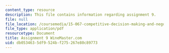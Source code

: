 ```yaml
---
content_type: resource
description: This file contains information regarding assignment 9.
file: null
file_location: /coursemedia/15-067-competitive-decision-making-and-negotiation-spring-2011/db0534635df9524bf275267e80c89773_MIT15_067S11_assgn09.pdf
file_type: application/pdf
resourcetype: Document
title: Assignment 9 WineMaster.com
uid: db053463-5df9-524b-f275-267e80c89773
---
```

